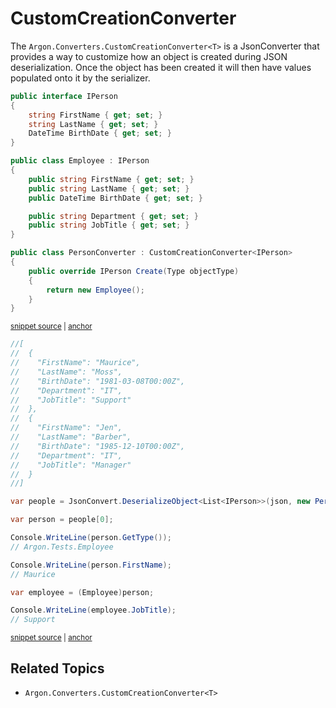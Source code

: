 # CustomCreationConverter

The `Argon.Converters.CustomCreationConverter<T>` is a JsonConverter that provides a way to customize how an object is created during JSON deserialization. Once the object has been created it will then have values populated onto it by the serializer.

<!-- snippet: CustomCreationConverterObject -->
<a id='snippet-customcreationconverterobject'></a>
```cs
public interface IPerson
{
    string FirstName { get; set; }
    string LastName { get; set; }
    DateTime BirthDate { get; set; }
}

public class Employee : IPerson
{
    public string FirstName { get; set; }
    public string LastName { get; set; }
    public DateTime BirthDate { get; set; }

    public string Department { get; set; }
    public string JobTitle { get; set; }
}

public class PersonConverter : CustomCreationConverter<IPerson>
{
    public override IPerson Create(Type objectType)
    {
        return new Employee();
    }
}
```
<sup><a href='/Src/Tests/Documentation/SerializationTests.cs#L436-L461' title='Snippet source file'>snippet source</a> | <a href='#snippet-customcreationconverterobject' title='Start of snippet'>anchor</a></sup>
<!-- endSnippet -->

<!-- snippet: CustomCreationConverterExample -->
<a id='snippet-customcreationconverterexample'></a>
```cs
//[
//  {
//    "FirstName": "Maurice",
//    "LastName": "Moss",
//    "BirthDate": "1981-03-08T00:00Z",
//    "Department": "IT",
//    "JobTitle": "Support"
//  },
//  {
//    "FirstName": "Jen",
//    "LastName": "Barber",
//    "BirthDate": "1985-12-10T00:00Z",
//    "Department": "IT",
//    "JobTitle": "Manager"
//  }
//]

var people = JsonConvert.DeserializeObject<List<IPerson>>(json, new PersonConverter());

var person = people[0];

Console.WriteLine(person.GetType());
// Argon.Tests.Employee

Console.WriteLine(person.FirstName);
// Maurice

var employee = (Employee)person;

Console.WriteLine(employee.JobTitle);
// Support
```
<sup><a href='/Src/Tests/Documentation/SerializationTests.cs#L483-L515' title='Snippet source file'>snippet source</a> | <a href='#snippet-customcreationconverterexample' title='Start of snippet'>anchor</a></sup>
<!-- endSnippet -->


## Related Topics

 * `Argon.Converters.CustomCreationConverter<T>`
